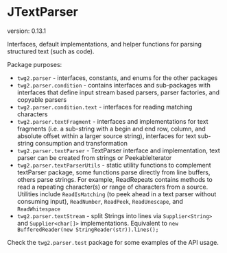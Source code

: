 JTextParser
==============
version: 0.13.1

Interfaces, default implementations, and helper functions for parsing structured text (such as code).

Package purposes:
* `twg2.parser` - interfaces, constants, and enums for the other packages
* `twg2.parser.condition` - contains interfaces and sub-packages with interfaces that define input stream based parsers, parser factories, and copyable parsers
* `twg2.parser.condition.text` - interfaces for reading matching characters
* `twg2.parser.textFragment` - interfaces and implementations for text fragments (i.e. a sub-string with a begin and end row, column, and absolute offset within a larger source string), interfaces for text sub-string consumption and transformation
* `twg2.parser.textParser` - TextParser interface and implementation, text parser can be created from strings or PeekableIterator
* `twg2.parser.textParserUtils` - static utility functions to complement textParser package, some functions parse directly from line buffers, others parse strings. For example, ReadRepeats contains methods to read a repeating character(s) or range of characters from a source. Utilities include `ReadIsMatching` (to peek ahead in a text parser without consuming input), `ReadNumber`, `ReadPeek`, `ReadUnescape`, and `ReadWhitespace`
* `twg2.parser.textStream` - split Strings into lines via `Supplier<String>` and `Supplier<char[]>` implementations.  Equivalent to `new BufferedReader(new StringReader(str)).lines();`

Check the `twg2.parser.test` package for some examples of the API usage.